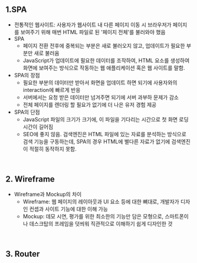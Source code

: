  ## **1.SPA** ##
- 전통적인 웹사이트: 사용자가 웹사이트 내 다른 페이지 이동 시 브라우저가 페이지를 보여주기 위해 매번 HTML 파일로 된 '페이지 전체'를 불러와야 했음
- SPA
  - 페이지 전환 전후에 중복되는 부분은 새로 불러오지 않고, 업데이트가 필요한 부분만 새로 불러옴
  - JavaScript가 업데이트에 필요한 데이터를 조작하여, HTML 요소를 생성하여 화면에 보여주는 방식으로 작동하는 웹 애플리케이션 혹은 웹 사이트를 말함.
- SPA의 장점
  - 필요한 부분의 데이터만 받아서 화면을 업데이트 하면 되기에 사용자와의 interaction에 빠르게 반응
  - 서버에서는 요청 받은 데이터만 넘겨주면 되기에 서버 과부하 문제가 감소
  - 전체 페이지를 렌더링 할 필요가 없기에 더 나은 유저 경험 제공
- SPA의 단점
  - JavaScript 파일의 크기가 크기에, 이 파일을 기다리는 시간으로 첫 화면 로딩 시간이 길어짐
  - SEO에 좋지 않음. 검색엔진은 HTML 파일에 있는 자료를 분석하는 방식으로 검색 기능을 구동하는데, SPA의 경우 HTML에 별다른 자료가 없기에 검색엔진이 적절히 동작하지 못함.

<br/><p>

 ## **2. Wireframe** ##
- Wireframe과 Mockup의 차이
  - Wireframe: 웹 페이지의 레이아웃과 UI 요소 등에 대한 뼈대로, 개발자가 디자인 컨셉과 사이트 기능에 대한 이해 가능
  - Mockup: 데모 시연, 평가를 위한 최소한의 기능만 담은 모형으로, 스마트폰이나 데스크탑의 프레임을 덧씌워 직관적으로 이해하기 쉽게 디자인한 것

<br/><p>

 ## **3. Router** ##